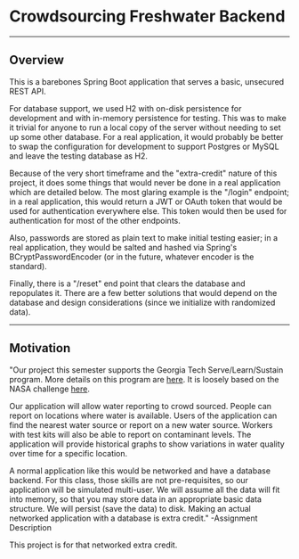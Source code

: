 # Crowdsourcing Freshwater Backend

----
## Overview
This is a barebones Spring Boot application that serves a basic, unsecured REST API.

For database support, we used H2 with on-disk persistence for development and with in-memory persistence for testing. This was to make it trivial for anyone to run a local copy of the server without needing to set up some other database. For a real application, it would probably be better to swap the configuration for development to support Postgres or MySQL and leave the testing database as H2.

Because of the very short timeframe and the "extra-credit" nature of this project, it does some things that would never be done in a real application which are detailed below. The most glaring example is the "/login" endpoint; in a real application, this would return a JWT or OAuth token that would be used for authentication everywhere else. This token would then be used for authentication for most of the other endpoints.

Also, passwords are stored as plain text to make initial testing easier; in a real application, they would be salted and hashed via Spring's BCryptPasswordEncoder (or in the future, whatever encoder is the standard).

Finally, there is a "/reset" end point that clears the database and repopulates it. There are a few better solutions that would depend on the database and design considerations (since we initialize with randomized data).

----
## Motivation
"Our project this semester supports the Georgia Tech Serve/Learn/Sustain program. More details on this program are [here](￼http://serve-learn-sustain.gatech.edu/welcome). It is loosely based on the NASA challenge [here](https://2015.spaceappschallenge.org/challenge/clean-water-mapping/).

Our application will allow water reporting to crowd sourced. People can report on locations where water is available. Users of the application can find the nearest water source or report on a new water source. Workers with test kits will also be able to report on contaminant levels. The application will provide historical graphs to show variations in water quality over time for a specific location.

A normal application like this would be networked and have a database backend. For this class, those skills are not pre-requisites, so our application will be simulated multi-user. We will assume all the data will fit into memory, so that you may store data in an appropriate basic data structure. We will persist (save the data) to disk. Making an actual networked application with a database is extra credit." -Assignment Description

This project is for that networked extra credit.
